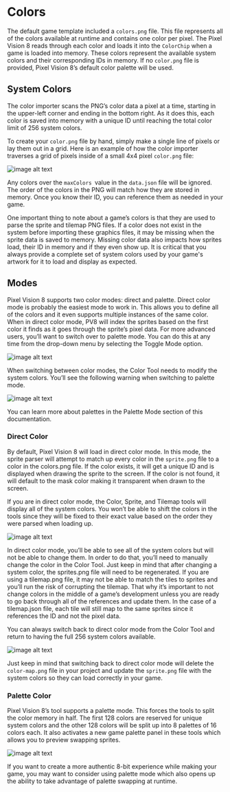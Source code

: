 # Colors

The default game template included a `colors.png` file. This file represents all of the colors available at runtime and contains one color per pixel. The Pixel Vision 8 reads through each color and loads it into the `ColorChip` when a game is loaded into memory. These colors represent the available system colors and their corresponding IDs in memory. If no `color.png` file is provided, Pixel Vision 8’s default color palette will be used.

## System Colors

The color importer scans the PNG’s color data a pixel at a time, starting in the upper-left corner and ending in the bottom right. As it does this, each color is saved into memory with a unique ID until reaching the total color limit of 256 system colors.

To create your `color.png` file by hand, simply make a single line of pixels or lay them out in a grid. Here is an example of how the color importer traverses a grid of pixels inside of a small 4x4 pixel `color.png` file:

![image alt text](images/ImportingSystemColors_image_0.png)

Any colors over the `maxColors `value in the `data.json` file will be ignored. The order of the colors in the PNG will match how they are stored in memory. Once you know their ID, you can reference them as needed in your game.

One important thing to note about a game’s colors is that they are used to parse the sprite and tilemap PNG files. If a color does not exist in the system before importing these graphics files, it may be missing when the sprite data is saved to memory. Missing color data also impacts how sprites load, their ID in memory and if they even show up. It is critical that you always provide a complete set of system colors used by your game's artwork for it to load and display as expected.

## Modes

Pixel Vision 8 supports two color modes: direct and palette. Direct color mode is probably the easiest mode to work in. This allows you to define all of the colors and it even supports multiple instances of the same color. When in direct color mode, PV8 will index the sprites based on the first color it finds as it goes through the sprite’s pixel data. For more advanced users, you’ll want to switch over to palette mode. You can do this at any time from the drop-down menu by selecting the Toggle Mode option.

![image alt text](images/ColorMode_image_0.png)

When switching between color modes, the Color Tool needs to modify the system colors. You’ll see the following warning when switching to palette mode.

![image alt text](images/ColorMode_image_1.png)

You can learn more about palettes in the Palette Mode section of this documentation.

### Direct Color

By default, Pixel Vision 8 will load in direct color mode. In this mode, the sprite parser will attempt to match up every color in the `sprite.png` file to a color in the colors.png file. If the color exists, it will get a unique ID and is displayed when drawing the sprite to the screen. If the color is not found, it will default to the mask color making it transparent when drawn to the screen.

If you are in direct color mode, the Color, Sprite, and Tilemap tools will display all of the system colors. You won’t be able to shift the colors in the tools since they will be fixed to their exact value based on the order they were parsed when loading up.

![image alt text](images/DirectColorMode_image_0.png)

In direct color mode, you’ll be able to see all of the system colors but will not be able to change them. In order to do that, you’ll need to manually change the color in the Color Tool. Just keep in mind that after changing a system color, the sprites.png file will need to be regenerated. If you are using a tilemap.png file, it may not be able to match the tiles to sprites and you’ll run the risk of corrupting the tilemap. That why it’s important to not change colors in the middle of a game’s development unless you are ready to go back through all of the references and update them. In the case of a tilemap.json file, each tile will still map to the same sprites since it references the ID and not the pixel data.

You can always switch back to direct color mode from the Color Tool and return to having the full 256 system colors available. 

![image alt text](images/DirectColorMode_image_1.png)

Just keep in mind that switching back to direct color mode will delete the `color-map.png` file in your project and update the `sprite.png` file with the system colors so they can load correctly in your game.

### Palette Color

Pixel Vision 8’s tool supports a palette mode. This forces the tools to split the color memory in half. The first 128 colors are reserved for unique system colors and the other 128 colors will be split up into 8 palettes of 16 colors each. It also activates a new game palette panel in these tools which allows you to preview swapping sprites.

![image alt text](images/PaletteMode_image_0.png)

If you want to create a more authentic 8-bit experience while making your game, you may want to consider using palette mode which also opens up the ability to take advantage of palette swapping at runtime.